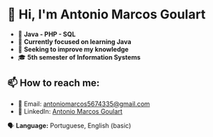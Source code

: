 # 👋 Hi, I'm Antonio Marcos Goulart

- 🌱 **Java - PHP - SQL**
- 📘 **Currently focused on learning Java**
- 💼 **Seeking to improve my knowledge**
- 🎓 **5th semester of Information Systems**

## 📫 How to reach me:
- 📧 Email: [antoniomarcos5674335@gmail.com](mailto:antoniomarcos5674335@gmail.com)
- 💼 LinkedIn: [Antonio Marcos Goulart](https://www.linkedin.com/in/antôniomarcosgoulart05)

🗣️ **Language:** Portuguese, English (basic)
